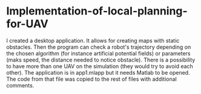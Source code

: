 # Implementation-of-local-planning-for-UAV
I created a desktop application. It allows for creating maps with static obstacles. Then the program can check a robot's trajectory depending on the chosen algorithm (for instance artificial potential fields) or parameters (maks speed, the distance needed to notice obstacle). There is a possibility to have more than one UAV on the simulation (they would try to avoid each other).  The application is in app1.mlapp but it needs Matlab to be opened. The code from that file was copied to the rest of files with additional comments.
